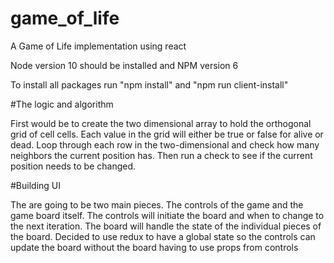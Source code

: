 # game_of_life
A Game of Life implementation using react

Node version 10 should be installed and NPM version 6

To install all packages run "npm install" and "npm run client-install"

#The logic and algorithm

First would be to create the two dimensional array to hold the orthogonal grid of cell cells.
Each value in the grid will either be true or false for alive or dead.
Loop through each row in the two-dimensional and check how many neighbors the current position has.
Then run a check to see if the current position needs to be changed.

#Building UI

The are going to be two main pieces. The controls of the game and the game board itself.
The controls will initiate the board and when to change to the next iteration. The board will handle the state of the
individual pieces of the board.
Decided to use redux to have a global state so the controls can update the board without the board having to use props
from controls